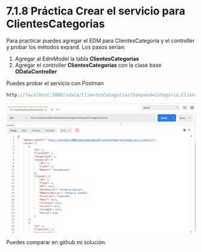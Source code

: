 # 7.1.8 Práctica Crear el servicio para ClientesCategorias

Para practicar puedes agregar el EDM para ClientesCategoria y el controller y probar los métodos expand. Los pasos serían:

1. Agregar al EdmModel la tabla **ClientesCategorias**
2. Agregar el controller **ClientesCategorias** con la clase base **ODataController**

Puedes probar el servicio con Postman

```csharp
http://localhost:5000/odata/ClientesCategorias?$expand=Categoria,Cliente
```

![](<../.gitbook/assets/image (525).png>)

Puedes comparar en github mi solución.

